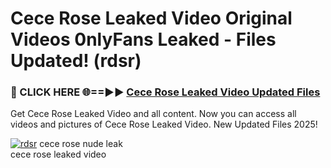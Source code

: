 # Cece Rose Leaked Video Original Videos 0nlyFans Leaked - Files Updated! (rdsr)

<h3>🔴 CLICK HERE 🌐==►► <a href="https://tinyurl.com/x26r9saj" rel="nofollow">Cece Rose Leaked Video Updated Files</a></h3>

Get Cece Rose Leaked Video and all content. Now you can access all videos and pictures of Cece Rose Leaked Video. New Updated Files 2025!

[![rdsr](https://i.imgur.com/LkgZPqh.gif)](https://tinyurl.com/x26r9saj)
cece rose nude leak<br>
cece rose leaked video